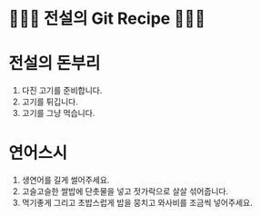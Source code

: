# 👨🏻‍🍳 전설의 Git Recipe 👩🏻‍🍳

# 전설의 돈부리

1. 다진 고기를 준비합니다.
2. 고기를 튀깁니다.
3. 고기를 그냥 먹습니다.

# 연어스시
1. 생연어를 길게 썰어주세요.
2. 고슬고슬한 쌀밥에 단촛물을 넣고 젓가락으로 살살 섞어줍니다.
3. 먹기좋게 그리고 초밥스럽게 밥을 뭉치고 와사비를 조금씩 넣어주세요.
